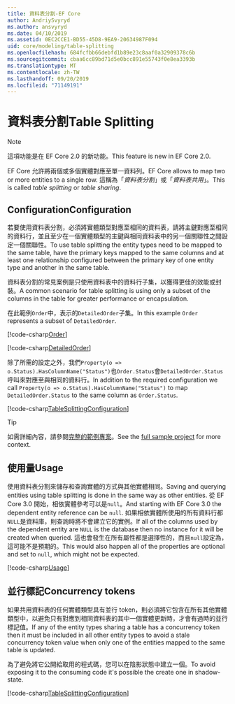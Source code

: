 ```yaml
---
title: 資料表分割-EF Core
author: AndriySvyryd
ms.author: ansvyryd
ms.date: 04/10/2019
ms.assetid: 0EC2CCE1-BD55-45D8-9EA9-20634987F094
uid: core/modeling/table-splitting
ms.openlocfilehash: 684fcfbb66debfd1b89e23c8aaf0a32909378c6b
ms.sourcegitcommit: cbaa6cc89bd71d5e0bcc891e55743f0e8ea3393b
ms.translationtype: MT
ms.contentlocale: zh-TW
ms.lasthandoff: 09/20/2019
ms.locfileid: "71149191"
---
```

# <a name="table-splitting"></a><span data-ttu-id="42075-102">資料表分割</span><span class="sxs-lookup"><span data-stu-id="42075-102">Table Splitting</span></span>

>[!NOTE]
> <span data-ttu-id="42075-103">這項功能是在 EF Core 2.0 的新功能。</span><span class="sxs-lookup"><span data-stu-id="42075-103">This feature is new in EF Core 2.0.</span></span>

<span data-ttu-id="42075-104">EF Core 允許將兩個或多個實體對應至單一資料列。</span><span class="sxs-lookup"><span data-stu-id="42075-104">EF Core allows to map two or more entities to a single row.</span></span> <span data-ttu-id="42075-105">這稱為「_資料表分割_」或「_資料表共用_」。</span><span class="sxs-lookup"><span data-stu-id="42075-105">This is called _table splitting_ or _table sharing_.</span></span>

## <a name="configuration"></a><span data-ttu-id="42075-106">Configuration</span><span class="sxs-lookup"><span data-stu-id="42075-106">Configuration</span></span>

<span data-ttu-id="42075-107">若要使用資料表分割，必須將實體類型對應至相同的資料表，請將主鍵對應至相同的資料行，並且至少在一個實體類型的主鍵與相同資料表中的另一個關聯性之間設定一個關聯性。</span><span class="sxs-lookup"><span data-stu-id="42075-107">To use table splitting the entity types need to be mapped to the same table, have the primary keys mapped to the same columns and at least one relationship configured between the primary key of one entity type and another in the same table.</span></span>

<span data-ttu-id="42075-108">資料表分割的常見案例是只使用資料表中的資料行子集，以獲得更佳的效能或封裝。</span><span class="sxs-lookup"><span data-stu-id="42075-108">A common scenario for table splitting is using only a subset of the columns in the table for greater performance or encapsulation.</span></span>

<span data-ttu-id="42075-109">在此範例`Order`中，表示的`DetailedOrder`子集。</span><span class="sxs-lookup"><span data-stu-id="42075-109">In this example `Order` represents a subset of `DetailedOrder`.</span></span>

[!code-csharp[Order](../../../samples/core/Modeling/TableSplitting/Order.cs?name=Order)]

[!code-csharp[DetailedOrder](../../../samples/core/Modeling/TableSplitting/DetailedOrder.cs?name=DetailedOrder)]

<span data-ttu-id="42075-110">除了所需的設定之外，我們`Property(o => o.Status).HasColumnName("Status")`也`Order.Status`會`DetailedOrder.Status`呼叫來對應至與相同的資料行。</span><span class="sxs-lookup"><span data-stu-id="42075-110">In addition to the required configuration we call `Property(o => o.Status).HasColumnName("Status")` to map `DetailedOrder.Status` to the same column as `Order.Status`.</span></span>

[!code-csharp[TableSplittingConfiguration](../../../samples/core/Modeling/TableSplitting/TableSplittingContext.cs?name=TableSplitting&highlight=3)]

> [!TIP]
> <span data-ttu-id="42075-111">如需詳細內容，請參閱[完整的範例專案](https://github.com/aspnet/EntityFramework.Docs/tree/master/samples/core/Modeling/TableSplitting)。</span><span class="sxs-lookup"><span data-stu-id="42075-111">See the [full sample project](https://github.com/aspnet/EntityFramework.Docs/tree/master/samples/core/Modeling/TableSplitting) for more context.</span></span>

## <a name="usage"></a><span data-ttu-id="42075-112">使用量</span><span class="sxs-lookup"><span data-stu-id="42075-112">Usage</span></span>

<span data-ttu-id="42075-113">使用資料表分割來儲存和查詢實體的方式與其他實體相同。</span><span class="sxs-lookup"><span data-stu-id="42075-113">Saving and querying entities using table splitting is done in the same way as other entities.</span></span> <span data-ttu-id="42075-114">從 EF Core 3.0 開始，相依實體參考可以是`null`。</span><span class="sxs-lookup"><span data-stu-id="42075-114">And starting with EF Core 3.0 the dependent entity reference can be `null`.</span></span> <span data-ttu-id="42075-115">如果相依實體所使用的所有資料行都`NULL`是資料庫，則查詢時將不會建立它的實例。</span><span class="sxs-lookup"><span data-stu-id="42075-115">If all of the columns used by the dependent entity are `NULL` is the database then no instance for it will be created when queried.</span></span> <span data-ttu-id="42075-116">這也會發生在所有屬性都是選擇性的，而且`null`設定為，這可能不是預期的。</span><span class="sxs-lookup"><span data-stu-id="42075-116">This would also happen all of the properties are optional and set to `null`, which might not be expected.</span></span>

[!code-csharp[Usage](../../../samples/core/Modeling/TableSplitting/Program.cs?name=Usage)]

## <a name="concurrency-tokens"></a><span data-ttu-id="42075-117">並行標記</span><span class="sxs-lookup"><span data-stu-id="42075-117">Concurrency tokens</span></span>

<span data-ttu-id="42075-118">如果共用資料表的任何實體類型具有並行 token，則必須將它包含在所有其他實體類型中，以避免只有對應到相同資料表的其中一個實體更新時，才會有過時的並行標記值。</span><span class="sxs-lookup"><span data-stu-id="42075-118">If any of the entity types sharing a table has a concurrency token then it must be included in all other entity types to avoid a stale concurrency token value when only one of the entities mapped to the same table is updated.</span></span>

<span data-ttu-id="42075-119">為了避免將它公開給取用的程式碼，您可以在陰影狀態中建立一個。</span><span class="sxs-lookup"><span data-stu-id="42075-119">To avoid exposing it to the consuming code it's possible the create one in shadow-state.</span></span>

[!code-csharp[TableSplittingConfiguration](../../../samples/core/Modeling/TableSplitting/TableSplittingContext.cs?name=ConcurrencyToken&highlight=2)]
